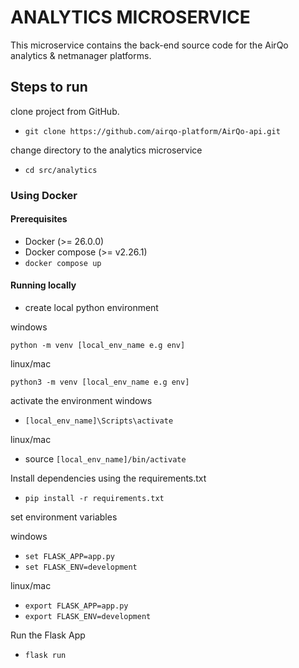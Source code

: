 # ANALYTICS MICROSERVICE 

This microservice contains the back-end source code for the AirQo analytics & netmanager platforms.

## Steps to run 
clone project from GitHub.
- `git clone https://github.com/airqo-platform/AirQo-api.git`

change directory to the analytics microservice
- `cd src/analytics`

### Using Docker
#### Prerequisites

- Docker (>= 26.0.0)
- Docker compose (>= v2.26.1)
- `docker compose up`

#### Running locally
- create local python environment

windows

`python -m venv [local_env_name e.g env]`

linux/mac

`python3 -m venv [local_env_name e.g env]`

activate the environment
windows
- `[local_env_name]\Scripts\activate`

linux/mac
- source `[local_env_name]/bin/activate`

Install dependencies using the requirements.txt
- `pip install -r requirements.txt`

set environment variables

windows
- `set FLASK_APP=app.py`
- `set FLASK_ENV=development`

linux/mac
- `export FLASK_APP=app.py`
- `export FLASK_ENV=development`


Run the Flask App
- `flask run`
